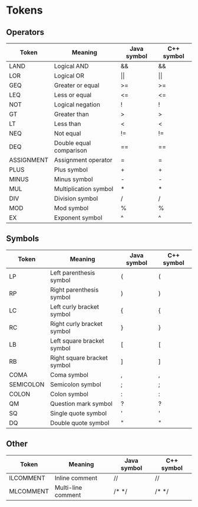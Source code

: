 # Tokens

## Operators

| Token      | Meaning                 | Java symbol | C++ symbol |
| ---------- | ----------------------- | ----------- | ---------- |
| LAND       | Logical AND             | &&          | &&         |
| LOR        | Logical OR              | \|\|        | \|\|       |
| GEQ        | Greater or equal        | >=          | >=         |
| LEQ        | Less or equal           | <=          | <=         |
| NOT        | Logical negation        | !           | !          |
| GT         | Greater than            | >           | >          |
| LT         | Less than               | <           | <          |
| NEQ        | Not equal               | !=          | !=         |
| DEQ        | Double equal comparison | ==          | ==         |
| ASSIGNMENT | Assignment operator     | =           | =          |
| PLUS       | Plus symbol             | +           | +          |
| MINUS      | Minus symbol            | -           | -          |
| MUL        | Multiplication symbol   | \*          | \*         |
| DIV        | Division symbol         | /           | /          |
| MOD        | Mod symbol              | %           | %          |
| EX         | Exponent symbol         | ^           | ^          |

## Symbols

| Token     | Meaning                     | Java symbol | C++ symbol |
| --------- | --------------------------- | ----------- | ---------- |
| LP        | Left parenthesis symbol     | (           | (          |
| RP        | Right parenthesis symbol    | )           | )          |
| LC        | Left curly bracket symbol   | {           | {          |
| RC        | Right curly bracket symbol  | }           | }          |
| LB        | Left square bracket symbol  | [           | [          |
| RB        | Right square bracket symbol | ]           | ]          |
| COMA      | Coma symbol                 | ,           | ,          |
| SEMICOLON | Semicolon symbol            | ;           | ;          |
| COLON     | Colon symbol                | :           | :          |
| QM        | Question mark symbol        | ?           | ?          |
| SQ        | Single quote symbol         | '           | '          |
| DQ        | Double quote symbol         | "           | "          |

## Other

| Token     | Meaning            | Java symbol | C++ symbol |
| --------- | ------------------ | ----------- | ---------- |
| ILCOMMENT | Inline comment     | //          | //         |
| MLCOMMENT | Multi-line comment | /\* \*/     | /\* \*/    |
